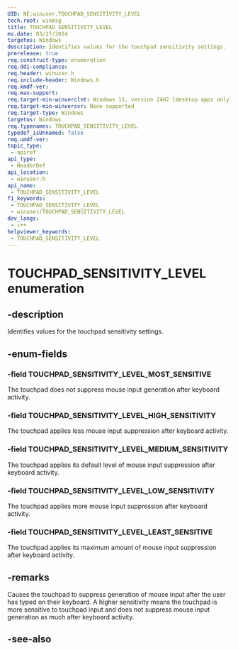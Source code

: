 ```yaml
---
UID: NE:winuser.TOUCHPAD_SENSITIVITY_LEVEL
tech.root: winmsg
title: TOUCHPAD_SENSITIVITY_LEVEL
ms.date: 03/27/2024
targetos: Windows
description: Identifies values for the touchpad sensitivity settings.
prerelease: true
req.construct-type: enumeration
req.ddi-compliance: 
req.header: winuser.h
req.include-header: Windows.h
req.kmdf-ver: 
req.max-support: 
req.target-min-winverclnt: Windows 11, version 24H2 [desktop apps only]
req.target-min-winversvr: None supported
req.target-type: Windows
targetos: Windows
req.typenames: TOUCHPAD_SENSITIVITY_LEVEL
typedef_isUnnamed: false
req.umdf-ver: 
topic_type:
 - apiref
api_type:
 - HeaderDef
api_location:
 - winuser.h
api_name:
 - TOUCHPAD_SENSITIVITY_LEVEL
f1_keywords:
 - TOUCHPAD_SENSITIVITY_LEVEL
 - winuser/TOUCHPAD_SENSITIVITY_LEVEL
dev_langs:
 - c++
helpviewer_keywords:
 - TOUCHPAD_SENSITIVITY_LEVEL
---
```


# TOUCHPAD_SENSITIVITY_LEVEL enumeration

## -description

Identifies values for the touchpad sensitivity settings.

## -enum-fields

### -field TOUCHPAD_SENSITIVITY_LEVEL_MOST_SENSITIVE

The touchpad does not suppress mouse input generation after keyboard activity.

### -field TOUCHPAD_SENSITIVITY_LEVEL_HIGH_SENSITIVITY

The touchpad applies less mouse input suppression after keyboard activity.

### -field TOUCHPAD_SENSITIVITY_LEVEL_MEDIUM_SENSITIVITY

The touchpad applies its default level of mouse input suppression after keyboard activity.

### -field TOUCHPAD_SENSITIVITY_LEVEL_LOW_SENSITIVITY

The touchpad applies more mouse input suppression after keyboard activity.

### -field TOUCHPAD_SENSITIVITY_LEVEL_LEAST_SENSITIVE

The touchpad applies its maximum amount of mouse input suppression after keyboard activity.

## -remarks

Causes the touchpad to suppress generation of mouse input after the user has typed on their keyboard. A higher sensitivity means the touchpad is more sensitive to touchpad input and does not suppress mouse input generation as much after keyboard activity.

## -see-also

